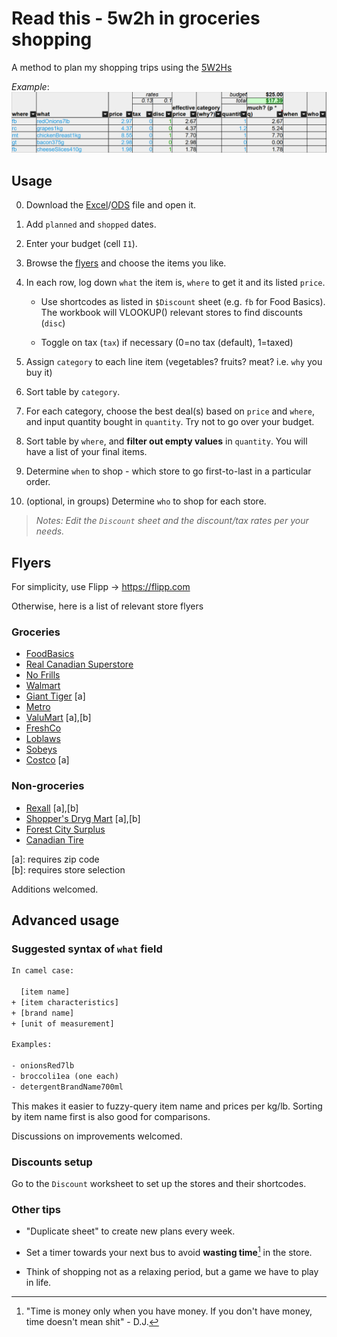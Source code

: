 # Read this - 5w2h in groceries shopping

A method to plan my shopping trips using the [5W2Hs](https://www.indeed.com/career-advice/career-development/5w2h-analysis)

_Example_:
![Example](header.png)

## Usage

0. Download the [Excel](https://github.com/skedastically/groceries-5w2h/raw/main/groceries.xlsx)/[ODS](https://github.com/skedastically/groceries-5w2h/raw/main/groceries.ods) file and open it.

1. Add `planned` and `shopped` dates.

2. Enter your budget (cell `I1`).

3. Browse the [flyers](#flyers) and choose the items you like.

4. In each row, log down `what` the item is, `where` to get it and its listed `price`.

   - Use shortcodes as listed in `$Discount` sheet (e.g. `fb` for Food Basics). The workbook will VLOOKUP() relevant stores to find discounts (`disc`)

   - Toggle on tax (`tax`) if necessary (0=no tax (default), 1=taxed)

5. Assign `category` to each line item (vegetables? fruits? meat? i.e. `why` you buy it)

6. Sort table by `category`.

7. For each category, choose the best deal(s) based on `price` and `where`, and input quantity bought in `quantity`. Try not to go over your budget.

8. Sort table by `where`, and **filter out empty values** in `quantity`. You will have a list of your final items.

9. Determine `when` to shop - which store to go first-to-last in a particular order.

10. (optional, in groups) Determine `who` to shop for each store.

> *Notes: Edit the `Discount` sheet and the discount/tax rates per your needs.*

## Flyers

For simplicity, use Flipp -> https://flipp.com

Otherwise, here is a list of relevant store flyers

### Groceries

- [FoodBasics](https://www.foodbasics.ca/flyer)
- [Real Canadian Superstore](https://www.realcanadiansuperstore.ca/print-flyer)
- [No Frills](https://www.nofrills.ca/print-flyer)
- [Walmart](https://www.walmart.ca/flyer)
- [Giant Tiger](https://www.gianttiger.com/collections/flyers-and-deals?view=flyers) [a]
- [Metro](https://www.metro.ca/en/flyer)
- [ValuMart](https://www.valumart.ca/print-flyer) [a],[b]
- [FreshCo](https://freshco.com/flyer/)
- [Loblaws](https://www.loblaws.ca/print-flyer)
- [Sobeys](https://www.sobeys.com/en/flyer/)
- [Costco](https://www.costco.ca/coupons.html) [a]

### Non-groceries

- [Rexall](https://www.rexall.ca/eflyer/) [a],[b]
- [Shopper's Dryg Mart](https://www.shoppersdrugmart.ca/en/flyer) [a],[b]
- [Forest City Surplus](https://www.fcsurplus.com/flyer.pdf)
- [Canadian Tire](https://www.canadiantire.ca/en/flyer.html)

[a]: requires zip code  
[b]: requires store selection  

Additions welcomed.

## Advanced usage

### Suggested syntax of `what` field

```txt
In camel case:

  [item name]
+ [item characteristics]
+ [brand name] 
+ [unit of measurement]

Examples:

- onionsRed7lb
- broccoli1ea (one each)
- detergentBrandName700ml
```

This makes it easier to fuzzy-query item name and prices per kg/lb. Sorting by item name first is also good for comparisons.

Discussions on improvements welcomed.

### Discounts setup

Go to the `Discount` worksheet to set up the stores and their shortcodes.

### Other tips

- "Duplicate sheet" to create new plans every week.

- Set a timer towards your next bus to avoid **wasting time**[^1] in the store.

- Think of shopping not as a relaxing period, but a game we have to play in life.

[^1]: "Time is money only when you have money. If you don't have money, time doesn't mean shit" - D.J.
